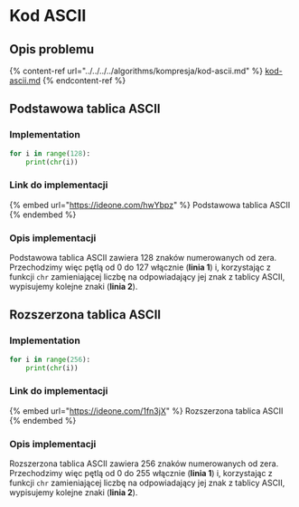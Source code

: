 # Kod ASCII

## Opis problemu

{% content-ref url="../../../../algorithms/kompresja/kod-ascii.md" %}
[kod-ascii.md](../../../../algorithms/kompresja/kod-ascii.md)
{% endcontent-ref %}

## Podstawowa tablica ASCII

### Implementation

```python
for i in range(128):
    print(chr(i))
```

### Link do implementacji

{% embed url="https://ideone.com/hwYbpz" %}
Podstawowa tablica ASCII
{% endembed %}

### Opis implementacji

Podstawowa tablica ASCII zawiera 128 znaków numerowanych od zera. Przechodzimy więc pętlą od 0 do 127 włącznie (**linia 1**) i, korzystając z funkcji `chr` zamieniającej liczbę na odpowiadający jej znak z tablicy ASCII, wypisujemy kolejne znaki (**linia 2**).

## Rozszerzona tablica ASCII

### Implementation

```python
for i in range(256):
    print(chr(i))
```

### Link do implementacji

{% embed url="https://ideone.com/1fn3jX" %}
Rozszerzona tablica ASCII
{% endembed %}

### Opis implementacji

Rozszerzona tablica ASCII zawiera 256 znaków numerowanych od zera. Przechodzimy więc pętlą od 0 do 255 włącznie (**linia 1**) i, korzystając z funkcji `chr` zamieniającej liczbę na odpowiadający jej znak z tablicy ASCII, wypisujemy kolejne znaki (**linia 2**).

